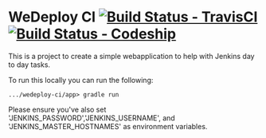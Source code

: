 # WeDeploy CI [![Build Status - TravisCI](https://travis-ci.org/michaelhashimoto/wedeploy-ci.svg?branch=master)](https://travis-ci.org/michaelhashimoto/wedeploy-ci) [![Build Status - Codeship](https://app.codeship.com/projects/1f14ca00-b203-0135-1265-5644a9a99904/status?branch=master)](https://app.codeship.com/projects/258001)

This is a project to create a simple webapplication to help with Jenkins day to day tasks.

To run this locally you can run the following:
```
.../wedeploy-ci/app> gradle run
```

Please ensure you've also set 'JENKINS_PASSWORD','JENKINS_USERNAME', and 'JENKINS_MASTER_HOSTNAMES' as environment variables.